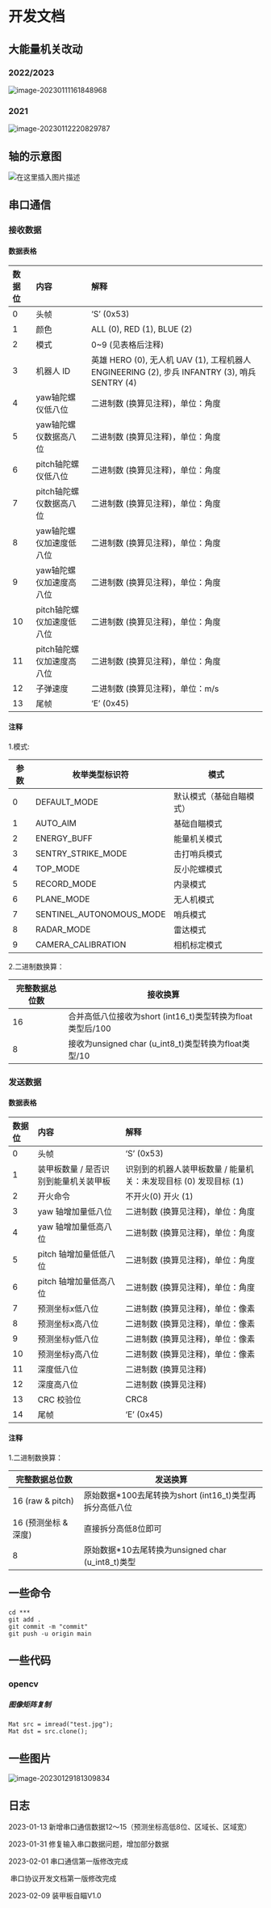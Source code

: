 

# 开发文档

## 大能量机关改动

### 2022/2023

![image-20230111161848968](pic/image-20230111161848968.png)



### 2021

![image-20230112220829787](pic/image-20230112220829787.png)

## 轴的示意图

![在这里插入图片描述](pic/cord.png)

## 串口通信

### 接收数据

#### 数据表格


| 数据位 | 内容                      | 解释                                                         |
| :----- | :------------------------ | :----------------------------------------------------------- |
| 0      | 头帧                      | ‘S’ (0x53)                                                   |
| 1      | 颜色                      | ALL (0), RED (1), BLUE (2)                                   |
| 2      | 模式                      | 0~9 (见表格后注释)                                           |
| 3      | 机器人 ID                 | 英雄 HERO (0), 无人机 UAV (1), 工程机器人 ENGINEERING (2), 步兵 INFANTRY (3), 哨兵 SENTRY (4) |
| 4      | yaw轴陀螺仪低八位         | 二进制数 (换算见注释)，单位：角度                            |
| 5      | yaw轴陀螺仪数据高八位     | 二进制数 (换算见注释)，单位：角度                            |
| 6      | pitch轴陀螺仪低八位       | 二进制数 (换算见注释)，单位：角度                            |
| 7      | pitch轴陀螺仪数据高八位   | 二进制数 (换算见注释)，单位：角度                            |
| 8      | yaw轴陀螺仪加速度低八位   | 二进制数 (换算见注释)，单位：角度                            |
| 9      | yaw轴陀螺仪加速度高八位   | 二进制数 (换算见注释)，单位：角度                            |
| 10     | pitch轴陀螺仪加速度低八位 | 二进制数 (换算见注释)，单位：角度                            |
| 11     | pitch轴陀螺仪加速度高八位 | 二进制数 (换算见注释)，单位：角度                            |
| 12     | 子弹速度                  | 二进制数 (换算见注释)，单位：m/s                             |
| 13     | 尾帧                      | ‘E’ (0x45)                                                   |

#### 注释

1.模式:

| 参数 | 枚举类型标识符           | 模式                     |
| ---- | ------------------------ | ------------------------ |
| 0    | DEFAULT_MODE             | 默认模式（基础自瞄模式） |
| 1    | AUTO_AIM                 | 基础自瞄模式             |
| 2    | ENERGY_BUFF              | 能量机关模式             |
| 3    | SENTRY_STRIKE_MODE       | 击打哨兵模式             |
| 4    | TOP_MODE                 | 反小陀螺模式             |
| 5    | RECORD_MODE              | 内录模式                 |
| 6    | PLANE_MODE               | 无人机模式               |
| 7    | SENTINEL_AUTONOMOUS_MODE | 哨兵模式                 |
| 8    | RADAR_MODE               | 雷达模式                 |
| 9    | CAMERA_CALIBRATION       | 相机标定模式             |

2.二进制数换算：

| 完整数据总位数 | 接收换算                                                   |
| -------------- | ---------------------------------------------------------- |
| 16             | 合并高低八位接收为short (int16_t)类型转换为float类型后/100 |
| 8              | 接收为unsigned char (u_int8_t)类型转换为float类型/10       |

### 发送数据

#### 数据表格


| 数据位 | 内容                                  | 解释                                                         |
| :----- | :------------------------------------ | :----------------------------------------------------------- |
| 0      | 头帧                                  | ‘S’ (0x53)                                                   |
| 1      | 装甲板数量 / 是否识别到能量机关装甲板 | 识别到的机器人装甲板数量 / 能量机关：未发现目标 (0) 发现目标 (1) |
| 2      | 开火命令                              | 不开火(0) 开火 (1)                                           |
| 3      | yaw 轴增加量低八位                    | 二进制数 (换算见注释)，单位：角度                            |
| 4      | yaw 轴增加量低高八位                  | 二进制数 (换算见注释)，单位：角度                            |
| 5      | pitch 轴增加量低低八位                | 二进制数 (换算见注释)，单位：角度                            |
| 6      | pitch 轴增加量低高八位                | 二进制数 (换算见注释)，单位：角度                            |
| 7      | 预测坐标x低八位                       | 二进制数 (换算见注释)，单位：像素                            |
| 8      | 预测坐标x高八位                       | 二进制数 (换算见注释)，单位：像素                            |
| 9      | 预测坐标y低八位                       | 二进制数 (换算见注释)，单位：像素                            |
| 10     | 预测坐标y高八位                       | 二进制数 (换算见注释)，单位：像素                            |
| 11     | 深度低八位                            | 二进制数 (换算见注释)                                        |
| 12     | 深度高八位                            | 二进制数 (换算见注释)                                        |
| 13     | CRC 校验位                            | CRC8                                                         |
| 14     | 尾帧                                  | ‘E’ (0x45)                                                   |

#### 注释

1.二进制数换算：

| 完整数据总位数       | 发送换算                                                |
| -------------------- | ------------------------------------------------------- |
| 16 (raw & pitch)     | 原始数据*100去尾转换为short (int16_t)类型再拆分高低八位 |
| 16 (预测坐标 & 深度) | 直接拆分高低8位即可                                     |
| 8                    | 原始数据*10去尾转换为unsigned char (u_int8_t)类型       |



## 一些命令

```
cd ***
git add .
git commit -m "commit"
git push -u origin main
```

## 一些代码

### opencv

##### 图像矩阵复制

```
Mat src = imread("test.jpg");
Mat dst = src.clone();
```

## 一些图片

![image-20230129181309834](pic/image-20230129181309834.png)



## 日志

2023-01-13 新增串口通信数据12～15（预测坐标高低8位、区域长、区域宽）

2023-01-31 修复输入串口数据问题，增加部分数据

2023-02-01 串口通信第一版修改完成

​                     串口协议开发文档第一版修改完成

2023-02-09 装甲板自瞄V1.0